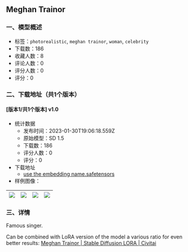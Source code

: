 ## Meghan Trainor
### 一、模型概述

- 标签：`photorealistic`, `meghan trainor`, `woman`, `celebrity`
- 下载数：186
- 收藏人数：8
- 评论人数：0
- 评分人数：0
- 评分：0

### 二、下载地址（共1个版本）

#### [版本1/共1个版本] v1.0

- 统计数据
  - 发布时间：2023-01-30T19:06:18.559Z
  - 原始模型：SD 1.5
  - 下载数：186
  - 评分人数：0
  - 评分：0
- 下载地址
  - [use the embedding name.safetensors](https://civitai.com/api/download/models/6836)
- 样例图像：

| <img src="https://image.civitai.com/xG1nkqKTMzGDvpLrqFT7WA/0cbe4f48-ce65-4080-cb8b-7f37ca8bc800/width=450/62410.jpeg" /> | <img src="https://image.civitai.com/xG1nkqKTMzGDvpLrqFT7WA/86002917-1764-4ab9-1966-b3428cba8100/width=450/62425.jpeg" /> | <img src="https://image.civitai.com/xG1nkqKTMzGDvpLrqFT7WA/39199747-57dd-4126-6682-3ab62badc300/width=450/62424.jpeg" /> | <img src="https://image.civitai.com/xG1nkqKTMzGDvpLrqFT7WA/2e2d4aba-cd19-40a6-52ce-41bbdf438900/width=450/62423.jpeg" /> |
| ---- | ---- | ---- | ---- |


### 三、详情
<p>Famous singer.</p><p></p><p>Can be combined with LoRA version of the model a various ratio for even better results: <a target="_blank" rel="ugc" href="https://civitai.com/models/5877/meghan-trainor">Meghan Trainor | Stable Diffusion LORA | Civitai</a></p>